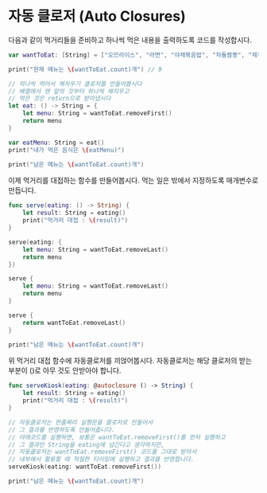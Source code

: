 # 자동 클로저 (Auto Closures)

다음과 같이 먹거리들을 준비하고 하나씩 먹은 내용을 출력하도록 코드를 작성합시다.

```swift
var wantToEat: [String] = ["오므라이스", "라면", "야채볶음밥", "차돌짬뽕", "제육", "감자전", "비빔국수", "아이스크림라떼", "삼겹살"]

print("현재 메뉴는 \(wantToEat.count)개") // 9

// 하나씩 먹어서 해치우기 클로저를 만들어봅시다
// 배열에서 맨 앞의 것부터 하나씩 해치우고
// 먹은 것은 return으로 받아냅시다
let eat: () -> String = {
    let menu: String = wantToEat.removeFirst()
    return menu
}

var eatMenu: String = eat()
print("내가 먹은 음식은 \(eatMenu)")

print("남은 메뉴는 \(wantToEat.count)개")
```

이제 먹거리를 대접하는 함수를 만들어봅시다. 먹는 일은 밖에서 지정하도록 매개변수로 만듭니다.

```swift
func serve(eating: () -> String) {
    let result: String = eating()
    print("먹거리 대접 : \(result)")
}

serve(eating: {
    let menu: String = wantToEat.removeLast()
    return menu
})

serve {
    let menu: String = wantToEat.removeLast()
    return menu
}

serve {
    return wantToEat.removeLast()
}

print("남은 메뉴는 \(wantToEat.count)개")
```

위 먹거리 대접 함수에 자동클로저를 끼얹어봅시다. 자동클로저는 해당 클로저의 받는 부분이 ()로 아무 것도 안받아야 합니다.

```swift
func serveKiosk(eating: @autoclosure () -> String) {
    let result: String = eating()
    print("먹거리 대접 : \(result)")
}

// 자동클로저는 한줄짜리 실행문을 클로저로 만들어서
// 그 결과를 반영하도록 만들어줍니다.
// 아래코드를 실행하면, 보통은 wantToEat.removeFirst()를 먼저 실행하고
// 그 결과인 String을 eating에 넘긴다고 생각하지만,
// 자동클로저는 wantToEat.removeFirst() 코드를 그대로 받아서
// 내부에서 활용할 때 적절한 타이밍에 실행하고 결과를 반영합니다.
serveKiosk(eating: wantToEat.removeFirst())

print("남은 메뉴는 \(wantToEat.count)개")
```
